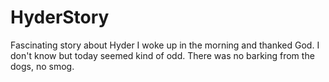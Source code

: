# HyderStory
Fascinating story about Hyder
I woke up in the morning and thanked God.
I don't know but today seemed kind of odd.
There was no barking from the dogs, no smog.
